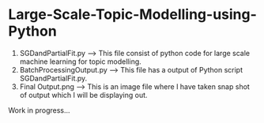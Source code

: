 # Large-Scale-Topic-Modelling-using-Python

1. SGDandPartialFit.py --> This file consist of python code for large scale machine learning for topic modelling.
2. BatchProcessingOutput.py --> This file has a output of Python script SGDandPartialFit.py.
3. Final Output.png --> This is an image file where I have taken snap shot of output which I will be displaying out.

Work in progress...
